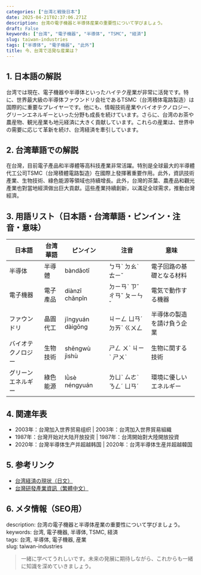 ```yaml
---
categories: ["台湾と戦後日本"]
date: 2025-04-21T02:37:06.271Z
description: 台湾の電子機器と半導体産業の重要性について学びましょう。
draft: False
keywords: ["台湾", "電子機器", "半導体", "TSMC", "経済"]
slug: taiwan-industries
tags: ["半導体", "電子機器", "此外"]
title: 今、台湾で活発な産業は？
---
```




## 1. 日本語の解説  
台湾では現在、電子機器や半導体といったハイテク産業が非常に活発です。特に、世界最大級の半導体ファウンドリ会社であるTSMC（台湾積体電路製造）は国際的に重要なプレイヤーです。他にも、情報技術産業やバイオテクノロジー、グリーンエネルギーといった分野も成長を続けています。さらに、台湾のお茶や農産物、観光産業も地元経済に大きく貢献しています。これらの産業は、世界中の需要に応じて革新を続け、台湾経済を牽引しています。

## 2. 台湾華語での解説  
在台灣，目前電子產品和半導體等高科技產業非常活躍。特別是全球最大的半導體代工公司TSMC（台灣積體電路製造）在國際上發揮著重要作用。此外，資訊技術產業、生物技術、綠色能源等領域也持續增長。此外，台灣的茶葉、農產品和觀光產業也對當地經濟做出巨大貢獻。這些產業持續創新，以滿足全球需求，推動台灣經濟。

## 3. 用語リスト（日本語・台湾華語・ピンイン・注音・意味）  
| 日本語        | 台湾華語              | ピンイン       | 注音        | 意味                   |
|------------|------------------|------------|-----------|--------------------|
| 半導体       | 半導體               | bàndǎotǐ   | ㄅㄢˋ ㄉㄠˋ ㄊㄧˇ | 電子回路の基礎となる材料      |
| 電子機器      | 電子產品             | diànzǐ chǎnpǐn | ㄉㄧㄢˋ ㄗˇ ㄔㄢˇ ㄆㄧㄣˇ | 電気で動作する機器        |
| ファウンドリ   | 晶圓代工             | jīngyuán dàigōng | ㄐㄧㄥ ㄩㄢˊ ㄉㄞˋ ㄍㄨㄥ | 半導体の製造を請け負う企業    |
| バイオテクノロジー| 生物技術             | shēngwù jìshù | ㄕㄥ ㄨˋ ㄐㄧˋ ㄕㄨˋ | 生物に関する技術           |
| グリーンエネルギー| 綠色能源             | lǜsè néngyuán | ㄌㄩˋ ㄙㄜˋ ㄋㄥˊ ㄩㄢˊ | 環境に優しいエネルギー        |

## 4. 関連年表  
- 2003年：台灣加入世界贸易组织 | 2003年：台湾加入世界貿易組織  
- 1987年：台灣开始对大陆开放投资 | 1987年：台湾開始對大陸開放投資  
- 2020年：台灣半導体生产并超越韩国 | 2020年：台湾半導体生産并超越韓国  

## 5. 参考リンク  
- [台湾経済の現状（日文）](https://www.jetro.go.jp/world/asia/tw/)  
- [台灣研發產業資訊（繁體中文）](https://www.taiwantrade.com.tw/)

## 6. メタ情報（SEO用）  
description: 台湾の電子機器と半導体産業の重要性について学びましょう。  
keywords: 台湾, 電子機器, 半導体, TSMC, 経済  
tags: 台湾, 半導体, 電子機器, 産業  
slug: taiwan-industries

> 一緒に学べてうれしいです。未来の発展に期待しながら、これからも一緒に知識を深めていきましょう。